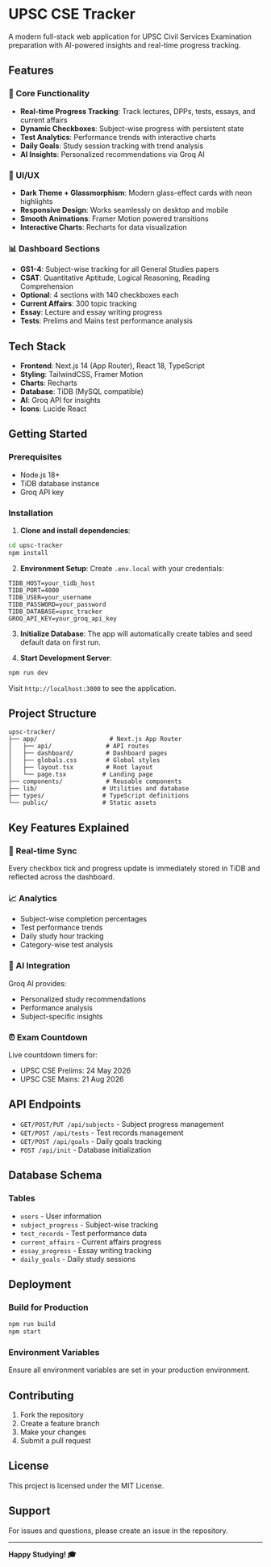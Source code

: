 # UPSC CSE Tracker

A modern full-stack web application for UPSC Civil Services Examination preparation with AI-powered insights and real-time progress tracking.

## Features

### 🎯 Core Functionality
- **Real-time Progress Tracking**: Track lectures, DPPs, tests, essays, and current affairs
- **Dynamic Checkboxes**: Subject-wise progress with persistent state
- **Test Analytics**: Performance trends with interactive charts
- **Daily Goals**: Study session tracking with trend analysis
- **AI Insights**: Personalized recommendations via Groq AI

### 🎨 UI/UX
- **Dark Theme + Glassmorphism**: Modern glass-effect cards with neon highlights
- **Responsive Design**: Works seamlessly on desktop and mobile
- **Smooth Animations**: Framer Motion powered transitions
- **Interactive Charts**: Recharts for data visualization

### 📊 Dashboard Sections
- **GS1-4**: Subject-wise tracking for all General Studies papers
- **CSAT**: Quantitative Aptitude, Logical Reasoning, Reading Comprehension
- **Optional**: 4 sections with 140 checkboxes each
- **Current Affairs**: 300 topic tracking
- **Essay**: Lecture and essay writing progress
- **Tests**: Prelims and Mains test performance analysis

## Tech Stack

- **Frontend**: Next.js 14 (App Router), React 18, TypeScript
- **Styling**: TailwindCSS, Framer Motion
- **Charts**: Recharts
- **Database**: TiDB (MySQL compatible)
- **AI**: Groq API for insights
- **Icons**: Lucide React

## Getting Started

### Prerequisites
- Node.js 18+ 
- TiDB database instance
- Groq API key

### Installation

1. **Clone and install dependencies**:
```bash
cd upsc-tracker
npm install
```

2. **Environment Setup**:
Create `.env.local` with your credentials:
```env
TIDB_HOST=your_tidb_host
TIDB_PORT=4000
TIDB_USER=your_username
TIDB_PASSWORD=your_password
TIDB_DATABASE=upsc_tracker
GROQ_API_KEY=your_groq_api_key
```

3. **Initialize Database**:
The app will automatically create tables and seed default data on first run.

4. **Start Development Server**:
```bash
npm run dev
```

Visit `http://localhost:3000` to see the application.

## Project Structure

```
upsc-tracker/
├── app/                    # Next.js App Router
│   ├── api/               # API routes
│   ├── dashboard/         # Dashboard pages
│   ├── globals.css        # Global styles
│   ├── layout.tsx         # Root layout
│   └── page.tsx          # Landing page
├── components/            # Reusable components
├── lib/                  # Utilities and database
├── types/                # TypeScript definitions
└── public/               # Static assets
```

## Key Features Explained

### 🔄 Real-time Sync
Every checkbox tick and progress update is immediately stored in TiDB and reflected across the dashboard.

### 📈 Analytics
- Subject-wise completion percentages
- Test performance trends
- Daily study hour tracking
- Category-wise test analysis

### 🤖 AI Integration
Groq AI provides:
- Personalized study recommendations
- Performance analysis
- Subject-specific insights

### ⏰ Exam Countdown
Live countdown timers for:
- UPSC CSE Prelims: 24 May 2026
- UPSC CSE Mains: 21 Aug 2026

## API Endpoints

- `GET/POST/PUT /api/subjects` - Subject progress management
- `GET/POST /api/tests` - Test records management  
- `GET/POST /api/goals` - Daily goals tracking
- `POST /api/init` - Database initialization

## Database Schema

### Tables
- `users` - User information
- `subject_progress` - Subject-wise tracking
- `test_records` - Test performance data
- `current_affairs` - Current affairs progress
- `essay_progress` - Essay writing tracking
- `daily_goals` - Daily study sessions

## Deployment

### Build for Production
```bash
npm run build
npm start
```

### Environment Variables
Ensure all environment variables are set in your production environment.

## Contributing

1. Fork the repository
2. Create a feature branch
3. Make your changes
4. Submit a pull request

## License

This project is licensed under the MIT License.

## Support

For issues and questions, please create an issue in the repository.

---

**Happy Studying! 🎓**